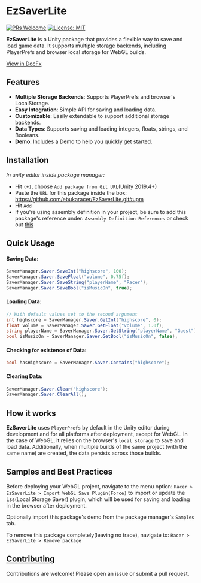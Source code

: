 # EzSaverLite
[![PRs Welcome](https://img.shields.io/badge/PRs-welcome-blue)](http://makeapullrequest.com) [![License: MIT](https://img.shields.io/badge/License-MIT-blue)](https://ebukaracer.github.io/ebukaracer/md/LICENSE.html)

**EzSaverLite** is a Unity package that provides a flexible way to save and load game data. It supports multiple storage backends, including PlayerPrefs and browser local storage for WebGL builds.

[View in DocFx](https://ebukaracer.github.io/EzSaverLite)
## Features
- **Multiple Storage Backends**: Supports PlayerPrefs and browser's LocalStorage.
- **Easy Integration**: Simple API for saving and loading data.
- **Customizable**: Easily extendable to support additional storage backends.
- **Data Types**: Supports saving and loading integers, floats, strings, and Booleans.
- **Demo**: Includes a Demo to help you quickly get started.

## Installation
 *In unity editor inside package manager:*
- Hit `(+)`, choose `Add package from Git URL`(Unity 2019.4+)
- Paste the `URL` for this package inside the box: https://github.com/ebukaracer/EzSaverLite.git#upm
- Hit `Add`
- If you're using assembly definition in your project, be sure to add this package's reference under: `Assembly Definition References` or check out [this](https://ebukaracer.github.io/ebukaracer/md/SETUPGUIDE.html)

## Quick Usage
#### Saving Data:
```csharp
SaverManager.Saver.SaveInt("highscore", 100);
SaverManager.Saver.SaveFloat("volume", 0.75f);
SaverManager.Saver.SaveString("playerName", "Racer");
SaverManager.Saver.SaveBool("isMusicOn", true);
```

#### Loading Data:
``` csharp
// With default values set to the second argument
int highscore = SaverManager.Saver.GetInt("highscore", 0);
float volume = SaverManager.Saver.GetFloat("volume", 1.0f);
string playerName = SaverManager.Saver.GetString("playerName", "Guest");
bool isMusicOn = SaverManager.Saver.GetBool("isMusicOn", false);
```

#### Checking for existence of Data:
``` csharp
bool hasHighscore = SaverManager.Saver.Contains("highscore");
```

#### Clearing Data:
``` csharp
SaverManager.Saver.Clear("highscore");
SaverManager.Saver.ClearAll();
```

## How it works
**EzSaverLite** uses `PlayerPrefs` by default in the Unity editor during development and for all platforms after deployment, except for WebGL. In the case of WebGL, it relies on the browser's `local storage` to save and load data. Additionally, when multiple builds of the same project (with the same name) are created, the data persists across those builds.

## Samples and Best Practices
Before deploying your WebGL project, navigate to the menu option: `Racer > EzSaverLite > Import WebGL Save Plugin(Force)` to import or update the Lss(Local Storage Saver) plugin, which will be used for saving and loading in the browser after deployment.

Optionally import this package's demo from the package manager's `Samples` tab.

To remove this package completely(leaving no trace), navigate to: `Racer > EzSaverLite > Remove package`

## [Contributing](https://ebukaracer.github.io/ebukaracer/md/CONTRIBUTING.html)  
Contributions are welcome! Please open an issue or submit a pull request.
